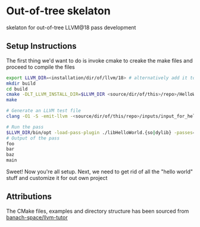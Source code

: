 # Out-of-tree skelaton
skelaton for out-of-tree LLVM@18 pass development

## Setup Instructions
The first thing we'd want to do is invoke cmake to creake the make files and proceed to compile the files
``` bash 
export LLVM_DIR=<installation/dir/of/llvm/18> # alternatively add it to ~/.bash_profile once and for all
mkdir build
cd build
cmake -DLT_LLVM_INSTALL_DIR=$LLVM_DIR <source/dir/of/this>/repo>/HelloWorld/
make
```
``` bash 
# Generate an LLVM test file
clang -O1 -S -emit-llvm -<source/dir/of/this/repo>/inputs/input_for_hello.c -o input_for_hello.ll
```
``` bash
# Run the pass 
$LLVM_DIR/bin/opt -load-pass-plugin ./libHelloWorld.{so|dylib} -passes=hw -disable-output input_for_hello.ll
# Output of the pass 
foo
bar 
baz
main
```
Sweet! Now you're all setup. Next, we need to get rid of all the "hello world" stuff and customize it for out own project







## Attributions
The CMake files, examples and directory structure has been sourced from [banach-space/llvm-tutor](https://github.com/banach-space/llvm-tutor/tree/main)
